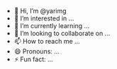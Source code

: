 - 👋 Hi, I’m @yarimg
- 👀 I’m interested in ...
- 🌱 I’m currently learning ...
- 💞️ I’m looking to collaborate on ...
- 📫 How to reach me ...
- 😄 Pronouns: ...
- ⚡ Fun fact: ...

<!---
yarimg/yarimg is a ✨ special ✨ repository because its `README.md` (this file) appears on your GitHub profile.
You can click the Preview link to take a look at your changes.
--->
